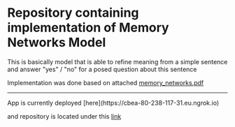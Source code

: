 # Repository containing implementation of Memory Networks Model

This is basically model that is able to refine meaning from a simple sentence and answer "yes" / "no" for a posed question about this sentence

Implementation was done based on attached [memory_networks.pdf](/question_answering_bot/memory_networks.pdf)

<hr>
App is currently deployed [here](https://cbea-80-238-117-31.eu.ngrok.io)

and repository is located under this [link](https://github.com/Kurdzik/QA_bot_Flask)
